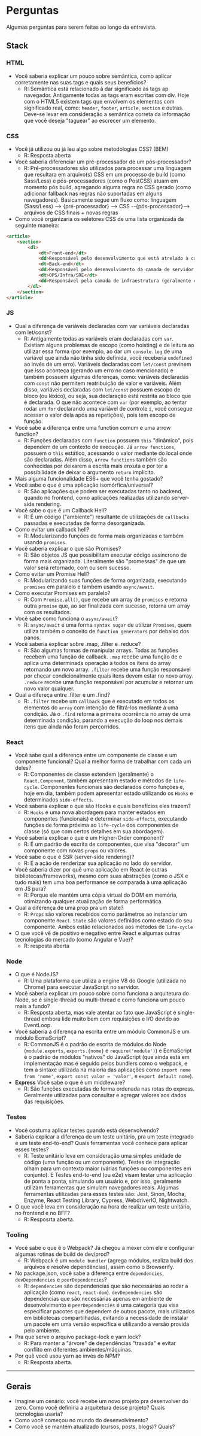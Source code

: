 # Perguntas
Algumas perguntas para serem feitas ao longo da entrevista.

## Stack

### HTML
- Você saberia explicar um pouco sobre semântica, como aplicar corretamente nas suas tags e quais seus benefícios?
    - R: Semântica está relacionado à dar significado às tags ap navegador. Antigamente todas as tags eram escritas com div. Hoje com o HTML5 existem tags que envolvem os elementos com significado real, como: `header`, `footer`, `article`, `section` e outras. Deve-se levar em consideração a semântica correta da informação que você deseja "taguear" ao escrecer um elemento.

### CSS
- Você já utilizou ou já leu algo sobre metodologias CSS? (BEM)
    - R: Resposta aberta
- Você saberia diferenciar um pré-processador de um pós-processador?
    - R: Pré-processadores são utilizados para processar uma linguagem que resultara em arquivo(s) CSS em um processo de build (como Sass/Less) e pós-processadores (como o PostCSS) atuam em momento pós build, agregando alguma regra no CSS gerado (como adicionar fallback nas regras não suportadas em alguns navegadores). Basicamente segue um fluxo como: linguagem (Sass/Less) --> {pré-processador} --> CSS --{pós-processador}--> arquivos de CSS finais + novas regras
- Como você organizaria os seletores CSS de uma lista organizada da seguinte maneira:
```html
<article>
    <section>
        <dl>
            <dt>Front-end</dt>
            <dd>Responsável pelo desenvolvimento que está atrelado à camada "de frente" de uma aplicação, como navegadores</dd>
            <dt>Back-end</dt>
            <dd>Responsável pelo desenvolvimento da camada de servidor, que, geralmente, não é interage diretamente com o usuário final via navegador</dd>
            <dt>OPS/Infra/SRE</dt>
            <dd>Responsável pela camada de infraestrutura (geralmente cloud) que suportará as aplicações</dd>
        </dl>
    </section>
</article>
```

### JS
- Qual a diferença de variáveis declaradas com var variáveis declaradas com let/const?
    - R: Antigamente todas as variáveis eram declaradas com `var`. Existiam alguns problemas de escopo (como hoisting) e de leitura ao utilizar essa forma (por exemplo, ao dar um `console.log` de uma variável que ainda não tinha sido definida, você receberia `undefined` ao invés de um erro). Variáveis declaradas com `let/const` previnem que isso aconteça (gerando um erro no caso mencionado) e também possuem algumas diferenças, como: variáveis declaradas com `const` não permitem reatribuição de valor e variáveis. Além disso, variáveis declaradas com `let/const` possuem escopo de bloco (ou léxico), ou seja, sua declaração está restrita ao bloco que é declarada. O que não acontece com `var` (por exemplo, ao tentar rodar um `for` declarando uma variável de controle `i`, você consegue acessar o valor dela após as repetições), pois tem escopo de função.
- Você sabe a diferença entre uma function comum e uma arrow function?
    - R: Funções declaradas com `function` possuem `this` "dinâmico", pois dependem de um contexto de execução. Já `arrow functions`, possuem o `this` estático, acessando o valor mediante do local onde são declaradas. Além disso, `arrow functions` também são conhecidas por deixarem a escrita mais enxuta e por ter a possibilidade de deixar o argumento `return` implícito.
- Mais alguma funcionalidade ES6+ que você tenha gostado?
- Você sabe o que é uma aplicação isomórfica/universal?
    - R: São aplicações que podem ser executadas tanto no backend, quando no frontend, como aplicações realizadas utilizando server-side rendering.
- Você sabe o que é um Callback Hell?
    - R: É um código ("ambiente") resultante de utilizações de `callbacks` passadas e executadas de forma desorganizada.
- Como evitar um callback hell?
    - R: Modularizando funções de forma mais organizadas e também usando `promises`.
- Você saberia explicar o que são Promises?
    - R: São objetos JS que possibilitam executar código assíncrono de forma mais organizada. Literalmente são "promessas" de que um valor será retornado, com ou sem sucesso.
- Como evitar um Promise Hell?
    - R: Modularizando suas funções de forma organizada, executando `promises` em paralelo e também usando `async/await`. 
- Como executar Promises em paralelo?
    - R: Com `Promise.all()`, que recebe um array de `promises` e retorna outra `promise` que, ao ser finalizada com sucesso, retorna um array com os resultados.
- Você sabe como funciona o `async/await`?
    - R: `async/await` é uma forma `syntax sugar` de utilizar `Promises`, quem utiliza também o conceito de `function generators` por debaixo dos panos.
- Você saberia explicar sobre .map, .filter e .reduce?
    - R: São algumas formas de manipular arrays. Todas as funções recebem uma função de callback. `.map` recebe uma função de e aplica uma determinada operação à todos os itens do array retornando um novo array. `.filter` recebe uma função responsável por checar condicionalmente quais itens devem estar no novo array. `.reduce` recebe uma função responsável por acumular e retornar um novo valor qualquer.
- Qual a difereça entre .filter e um .find?
    - R: `.filter` recebe um `callback` que é executado em todos os elementos do `array` com intenção de filtrá-los mediante à uma condição. Já o `.find` retorna a primeira ocorrência no array de uma determinada condição, parando a execução do loop nos demais itens que ainda não foram percorridos.

### React
- Você sabe qual a diferença entre um componente de classe e um componente funcional? Qual a melhor forma de trabalhar com cada um deles?
    - R: Componentes de classe extendem (geralmente) o `React.Component`, também apresentam estado e métodos de `life-cycle`. Componentes funcionais são declarados como funções e, hoje em dia, também podem apresentar estado utilizando os `Hooks` e determinados `side-effects`.
- Você saberia explicar o que são Hooks e quais benefícios eles trazem?
    - R: `Hooks` é uma nova abordagem para manter estados em componentes (funcionais) e determinar `side-effects`, executando funções de forma próxima ao `life-cycle` dos componentes de classe (só que com certos detalhes em sua abordagem).
- Você saberia explicar o que é um Higher-Order component?
    - R: É um padrão de escrita de componentes, que visa "decorar" um componente com novas `props` ou valores.
- Você sabe o que é SSR (server-side rendering)?
    - R: É a ação de renderizar sua aplicação no lado do servidor.
- Você saberia dizer por quê uma aplicação em React (e outras bibliotecas/frameworks), mesmo com suas abstrações (como o JSX e tudo mais) tem uma boa performance se comparada à uma aplicação em JS pura?
    - R: Porque ele mantém uma cópia virtual do DOM em memória, otimizando qualquer atualização de forma performática.
- Qual a diferença de uma prop pra um state?
    - R: `Props` são valores recebidos como parâmetros ao instanciar um componente `React`. `State` são valores definidos como estado do seu componente. Ambos estão relacionados aos métodos de `life-cycle`
- O que você vê de positivo e negativo entre React e algumas outras tecnologias do mercado (como Angular e Vue)?
    - R: resposta aberta

### Node
- O que é NodeJS?
    - R: Uma plataforma que utiliza a engine V8 do Google (utilizada no Chrome) para executar JavaScript no servidor.
- Você saberia explicar um pouco sobre como funciona a arquitetura do Node, se é single-thread ou multi-thread e como funciona um pouco mais a fundo?
    - R: Resposta aberta, mas vale atentar ao fato que JavaScript é single-thread embora lide muito bem com requisições e I/O devido ao EventLoop.
- Você saberia a diferença na escrita entre um módulo CommonJS e um módulo EcmaScript?
    - R: CommonJS é o padrão de escrita de módulos do Node (`module.exports`, `exports.{nome}` e `require('module')`) e EcmaScript é o padrão de módulos "nativos" do JavaScript (que ainda está em implementação mas é seguido pelos bundlers como o webpack, e tem a sintaxe utilizada na maioria das aplicações como `import nome from 'nome'`, `export const valor = 'valor'`, e `export default nome`). 
- **Express** Você sabe o que é um middleware?
    - R: São funções executadas de forma ordenada nas rotas do express. Geralmente utilizadas para consultar e agregar valores aos dados das requisições.

### Testes
- Você costuma aplicar testes quando está desenvolvendo?
- Saberia explicar a diferença de um teste unitário, pra um teste integrado e um teste end-to-end? Quais ferramentas você conhece para aplicar esses testes?
    - R: Teste unitário leva em consideração uma simples unidade de código (uma função ou um componente). Testes de integração olham para um contexto maior (várias funções ou componentes em conjunto). E Testes end-to-end (ou e2e) visam testar uma aplicação de ponta a ponta, simulando um usuário e, por isso, geralmente utilizam ferramentas que simulam navegadores reais. Algumas ferramentas utilizadas para esses testes são: Jest, Sinon, Mocha, Enzyme, React Testing Library, Cypress, WebdriverIO, Nightwatch.
- O que você leva em consideração na hora de realizar um teste unitário, no frontend e no BFF?
    - R: Resposrta aberta.

### Tooling
- Você sabe o que é o Webpack? Já chegou a mexer com ele e configurar algumas rotinas de build de dev/prod?
    - R: Webpack é um `module bundler` (agrega módulos, realiza build dos arquivos e resolve dependências), assim como o Browserify.
- No package.json, você sabe a diferença entre `dependencies`, `devDependencies` e `peerDependencies`?
    - R: `dependencies` são dependencias que são necessárias ao rodar a aplicação (como `react`, `react-dom`). `devDependencies` são dependencias que são necessárias apenas em ambiente de desenvolvimento e `peerDependencies` é uma categoria que visa especificar pacotes que dependem de outros pacote, mais utilizados em bibliotecas compartilhadas, evitando a necessidade de instalar um pacote em uma versão específica e utilizando a versão provida pelo ambiente.
- Pra que serve o arquivo package-lock e yarn.lock?
    - R: Para manter a "árvore" de dependências "travada" e evitar conflito em diferentes ambientes/máquinas.
- Por quê você usou yarn ao invés do NPM?
    - R: Resposta aberta.

--------------------------------------------------------------------

## Gerais
- Imagine um cenário: você recebe um novo projeto pra desenvolver do zero. Como você definiria a arquitetura desse projeto? Quais tecnologias usaria?
- Como você começou no mundo do desenvolvimento?
- Como você se mantém atualizado (cursos, posts, blogs)? Quais?

